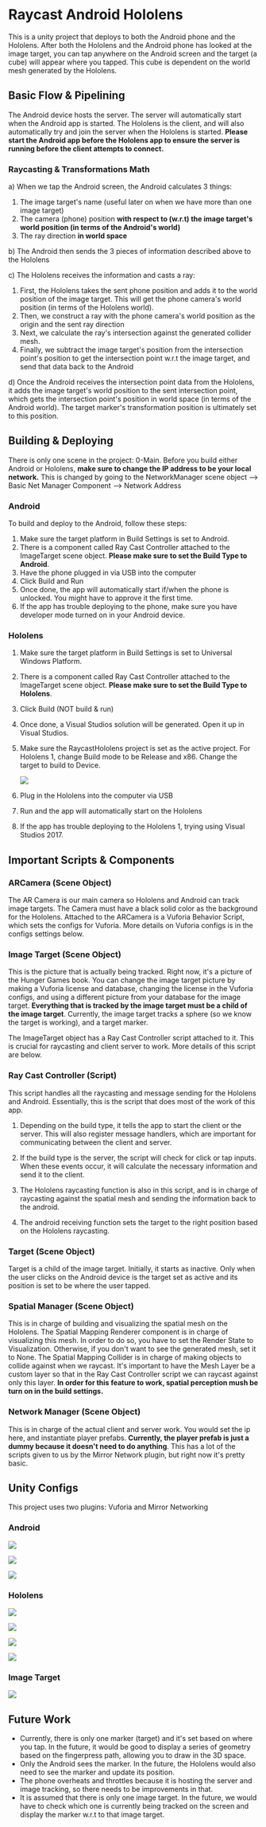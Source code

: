 # Raycast Android Hololens

This is a unity project that deploys to both the Android phone and the Hololens. After both the Hololens and the Android phone has looked at the image target, you can tap anywhere on the Android screen and the target (a cube) will appear where you tapped. This cube is dependent on the world mesh generated by the Hololens. 



## Basic Flow & Pipelining

The Android device hosts the server. The server will automatically start when the Android app is started. The Hololens is the client, and will also automatically try and join the server when the Hololens is started. **Please start the Android app before the Hololens app to ensure the server is running before the client attempts to connect.**

### Raycasting & Transformations Math

a) When we tap the Android screen, the Android calculates 3 things: 

1. The image target's name (useful later on when we have more than one image target)
2. The camera (phone) position **with respect to (w.r.t) the image target's world position (in terms of the Android's world)**
3. The ray direction  **in world space**

b) The Android then sends the 3 pieces of information described above to the Hololens

c) The Hololens receives the information and casts a ray: 

1. First, the Hololens takes the sent phone position and adds it to the world position of the image target. This will get the phone camera's world position (in terms of the Hololens world). 
2. Then, we construct a ray with the phone camera's world position as the origin and the sent ray direction
3. Next, we calculate the ray's intersection against the generated collider mesh. 
4. Finally, we subtract the image target's position from the intersection point's position to get the intersection point w.r.t the image target, and send that data back to the Android

d) Once the Android receives the intersection point data from the Hololens, it adds the image target's world position to the sent intersection point, which gets the intersection point's position in world space (in terms of the Android world). The target marker's transformation position is ultimately set to this position. 



## Building & Deploying

There is only one scene in the project: 0-Main. Before you build either Android or Hololens, **make sure to change the IP address to be your local network.** This is changed by going to the NetworkManager scene object --> Basic Net Manager Component --> Network Address

### Android

To build and deploy to the Android, follow these steps:

1. Make sure the target platform in Build Settings is set to Android. 
2. There is a component called Ray Cast Controller attached to the ImageTarget scene object. **Please make sure to set the Build Type to Android**.
3. Have the phone plugged in via USB into the computer
4. Click Build and Run
5. Once done, the app will automatically start if/when the phone is unlocked. You might have to approve it the first time. 
6. If the app has trouble deploying to the phone, make sure you have developer mode turned on in your Android device. 

### Hololens

1. Make sure the target platform in Build Settings is set to Universal Windows Platform. 

2. There is a component called Ray Cast Controller attached to the ImageTarget scene object. **Please make sure to set the Build Type to Hololens**.

3. Click Build (NOT build & run)

4. Once done, a Visual Studios solution will be generated. Open it up in Visual Studios. 

5. Make sure the RaycastHololens project is set as the active project. For Hololens 1, change Build mode to be Release and x86. Change the target to build to Device.

   ![](Photos/vsconfig1.png)

6. Plug in the Hololens into the computer via USB

7. Run and the app will automatically start on the Hololens

8. If the app has trouble deploying to the Hololens 1, trying using Visual Studios 2017. 



## Important Scripts & Components

### ARCamera (Scene Object)

The AR Camera is our main camera so Hololens and Android can track image targets. The Camera must have a black solid color as the background for the Hololens. Attached to the ARCamera is a Vuforia Behavior Script, which sets the configs for Vuforia. More details on Vuforia configs is in the configs settings below. 



### Image Target (Scene Object)

This is the picture that is actually being tracked. Right now, it's a picture of the Hunger Games book. You can change the image target picture by making a Vuforia license and database, changing the license in the Vuforia configs, and using a different picture from your database for the image target.  **Everything that is tracked by the image target must be a child of the image target**. Currently, the image target tracks a sphere (so we know the target is working), and a target marker.

The ImageTarget object has a Ray Cast Controller script attached to it. This is crucial for raycasting and client server to work. More details of this script are below. 



### Ray Cast Controller (Script)

This script handles all the raycasting and message sending for the Hololens and Android. Essentially, this is the script that does most of the work of this app. 

1) Depending on the build type, it tells the app to start the client or the server. This will also register message handlers, which are important for communicating between the client and server.

2) If the build type is the server, the script will check for click or tap inputs.  When these events occur, it will calculate the necessary information and send it to the client.

3) The Hololens raycasting function is also in this script, and is in charge of raycasting against the spatial mesh and sending the information back to the android.

4) The android receiving function sets the target to the right position based on the Hololens raycasting. 



### Target (Scene Object)

Target is a child of the image target. Initially, it starts as inactive. Only when the user clicks on the Android device is the target set as active and its position is set to be where the user tapped. 



### Spatial Manager (Scene Object)

This is in charge of building and visualizing the spatial mesh on the Hololens. The Spatial Mapping Renderer component is in charge of visualizing this mesh. In order to do so, you have to set the Render State to Visualization. Otherwise, if you don't want to see the generated mesh, set it to None. The Spatial Mapping Collider is in charge of making objects to collide against when we raycast. It's important to have the Mesh Layer be a custom layer so that in the Ray Cast Controller script we can raycast against only this layer. **In order for this feature to work, spatial perception mush be turn on in the build settings.**



### Network Manager (Scene Object)

This is in charge of the actual client and server work. You would set the ip here, and instantiate player prefabs. **Currently, the player prefab is just a dummy because it doesn't need to do anything**. This has a lot of the scripts given to us by the Mirror Network plugin, but right now it's pretty basic. 



## Unity Configs

This project uses two plugins: Vuforia and Mirror Networking

### Android

![](Photos/aconfig1.png)

![](Photos/aconfig2.png)

![](Photos/aconfig3.png)

### Hololens

![](Photos/hconfig1.png)

![](Photos/hconfig2.png)

![](Photos/hconfig2.5png.PNG)

![](Photos/hconfig3.png)

### Image Target

![](Photos/target.jpg)

## Future Work

- Currently, there is only one marker (target) and it's set based on where you tap. In the future, it would be good to display a series of geometry based on the fingerpress path, allowing you to draw in the 3D space. 
- Only the Android sees the marker. In the future, the Hololens would also need to see the marker and update its position. 
- The phone overheats and throttles because it is hosting the server and image tracking, so there needs to be improvements in that. 
- It is assumed that there is only one image target. In the future, we would have to check which one is currently being tracked on the screen and display the marker w.r.t to that image target. 









